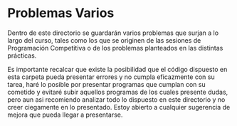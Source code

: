 # Problemas Varios
Dentro de este directorio se guardarán varios problemas que surjan a lo largo del curso, tales como los que se originen de las sesiones de Programación Competitiva o de los problemas planteados en las distintas prácticas.

Es importante recalcar que existe la posibilidad que el código dispuesto en esta carpeta pueda presentar errores y no cumpla eficazmente con su tarea, haré lo posible por presentar programas que cumplan con su cometido y evitaré subir aquellos programas de los cuales presente dudas, pero aun asi recomiendo analizar todo lo dispuesto en este directorio y no creer ciegamente en lo presentado. Estoy abierto a cualquier sugerencia de mejora que pueda llegar a presentarse.
